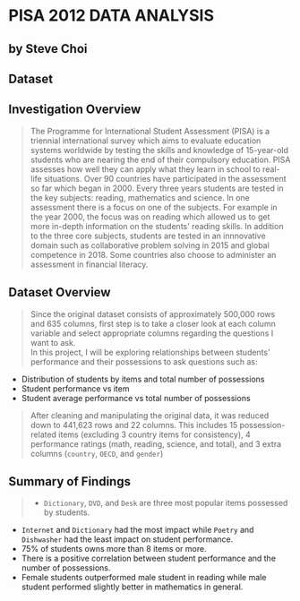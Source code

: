 # PISA 2012 DATA ANALYSIS
## by Steve Choi


## Dataset

## Investigation Overview

> The Programme for International Student Assessment (PISA) is a triennial international survey which aims to evaluate education systems worldwide by testing the skills and knowledge of 15-year-old students who are nearing the end of their compulsory education. PISA assesses how well they can apply what they learn in school to real-life situations. Over 90 countries have participated in the assessment so far which began in 2000. Every three years students are tested in the key subjects: reading, mathematics and science. In one assessment there is a focus on one of the subjects. For example in the year 2000, the focus was on reading which allowed us to get more in-depth information on the students' reading skills. In addition to the three core subjects, students are tested in an innnovative domain such as collaborative problem solving in 2015 and global competence in 2018. Some countries also choose to administer an assessment in financial literacy.

## Dataset Overview

> Since the original dataset consists of approximately 500,000 rows and 635 columns, first step is to take a closer look at each column variable and select appropriate columns regarding the questions I want to ask.<br>
In this project, I will be exploring relationships between students' performance and their possessions to ask questions such as:
- Distribution of students by items and total number of possessions
- Student performance vs item
- Student average performance vs total number of possessions

> After cleaning and manipulating the original data, it was reduced down to 441,623 rows and 22 columns.
This includes 15 possession-related items (excluding 3 country items for consistency), 4 performance ratings (math, reading, science, and total), and 3 extra columns (`country`, `OECD`, and `gender`)<br>



## Summary of Findings

> - `Dictionary`, `DVD`, and `Desk` are three most popular items possessed by students.
- `Internet` and `Dictionary` had the most impact while `Poetry` and `Dishwasher` had the least impact on student performance.
- 75% of students owns more than 8 items or more.
- There is a positive correlation between student performance and the number of possessions.
- Female students outperformed male student in reading while male student performed slightly better in mathematics in general.